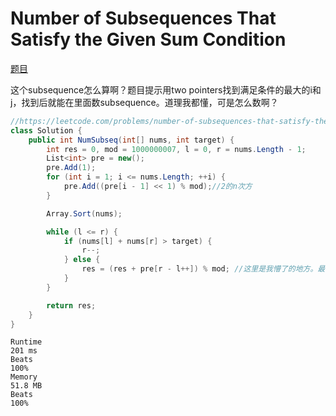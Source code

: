 # Number of Subsequences That Satisfy the Given Sum Condition

[题目](https://leetcode.com/problems/number-of-subsequences-that-satisfy-the-given-sum-condition/description/)

这个subsequence怎么算啊？题目提示用two pointers找到满足条件的最大的i和j，找到后就能在里面数subsequence。道理我都懂，可是怎么数啊？

```c#
//https://leetcode.com/problems/number-of-subsequences-that-satisfy-the-given-sum-condition/solutions/3491280/image-explanation-binary-exponentiation-two-pointers-pre-computation-c-java-python/
class Solution {
    public int NumSubseq(int[] nums, int target) {
        int res = 0, mod = 1000000007, l = 0, r = nums.Length - 1;
        List<int> pre = new();
        pre.Add(1);
        for (int i = 1; i <= nums.Length; ++i) {
            pre.Add((pre[i - 1] << 1) % mod);//2的n次方
        }

        Array.Sort(nums);

        while (l <= r) {
            if (nums[l] + nums[r] > target) {
                r--;
            } else {
                res = (res + pre[r - l++]) % mod; //这里是我懵了的地方。最开始以为l到r的subsequence数量只跟l和r有关，想了一下发现不对，但也想不出公式。看来是固定r后把l索引出的数量全部加起来
            }
        }

        return res;
    }
}
```

```
Runtime
201 ms
Beats
100%
Memory
51.8 MB
Beats
100%
```